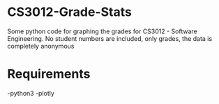 # CS3012-Grade-Stats
Some python code for graphing the grades for CS3012 - Software Engineering.
No student numbers are included, only grades, the data is completely anonymous

# Requirements
-python3
-plotly
